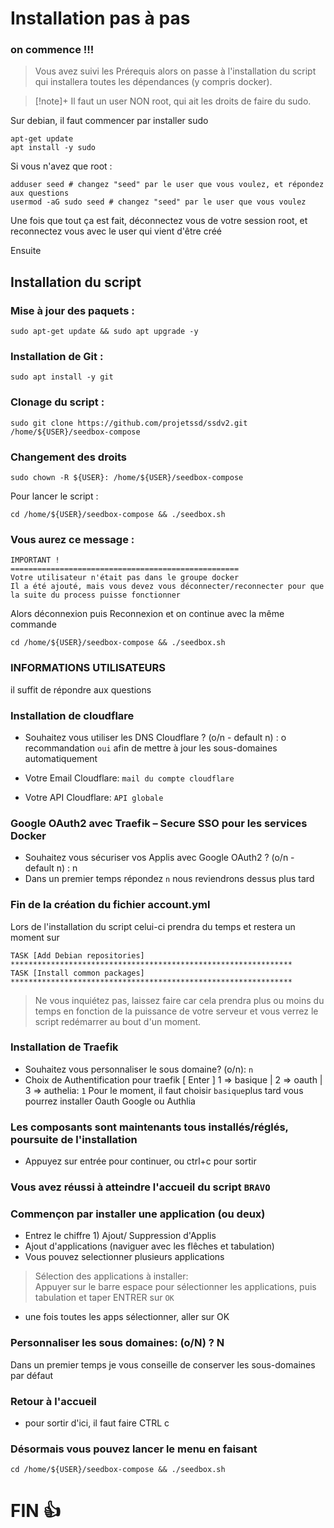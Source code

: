 # Installation pas à pas

### on commence !!!
> Vous avez suivi les Prérequis alors on passe à l'installation du script qui installera toutes les dépendances (y compris docker).

>[!note]+
> Il faut un user NON root, qui ait les droits de faire du sudo.

Sur debian, il faut commencer par installer sudo
``` 
apt-get update
apt install -y sudo
```

Si vous n'avez que root :
``` 
adduser seed # changez "seed" par le user que vous voulez, et répondez aux questions
usermod -aG sudo seed # changez "seed" par le user que vous voulez
```
Une fois que tout ça est fait, déconnectez vous de votre session root, et reconnectez vous avec le user qui vient d'être créé

Ensuite

## Installation du script
### Mise à jour des paquets :
```
sudo apt-get update && sudo apt upgrade -y
```
### Installation de Git :
```
sudo apt install -y git
```
### Clonage du script :
```
sudo git clone https://github.com/projetssd/ssdv2.git /home/${USER}/seedbox-compose
```
### Changement des droits
```
sudo chown -R ${USER}: /home/${USER}/seedbox-compose
```
Pour lancer le script :
```
cd /home/${USER}/seedbox-compose && ./seedbox.sh
```

### Vous aurez ce message : 
```
IMPORTANT !
===================================================
Votre utilisateur n'était pas dans le groupe docker
Il a été ajouté, mais vous devez vous déconnecter/reconnecter pour que la suite du process puisse fonctionner
```
Alors déconnexion puis Reconnexion et on continue avec la même commande
```
cd /home/${USER}/seedbox-compose && ./seedbox.sh
```

### INFORMATIONS UTILISATEURS
il suffit de répondre aux questions  

### Installation de cloudflare 
* Souhaitez vous utiliser les DNS Cloudflare ? (o/n - default n) : o
recommandation ``oui`` afin de mettre à jour les sous-domaines automatiquement  

* Votre Email Cloudflare: ``mail du compte cloudflare``
* Votre API Cloudflare: ``API globale``

### Google OAuth2 avec Traefik – Secure SSO pour les services Docker
* Souhaitez vous sécuriser vos Applis avec Google OAuth2 ? (o/n - default n) : n
* Dans un premier temps répondez ``n`` nous reviendrons dessus plus tard

### Fin de la création du fichier account.yml

Lors de l'installation du script celui-ci prendra du temps et restera un moment sur

```
TASK [Add Debian repositories] ***************************************************************
TASK [Install common packages] ***************************************************************
```
> Ne vous inquiétez pas, laissez faire car cela prendra plus ou moins du temps en fonction de la puissance de votre serveur et vous verrez le script redémarrer au bout d'un moment.


### Installation de Traefik
* Souhaitez vous personnaliser le sous domaine? (o/n): ``n``
* Choix de Authentification pour traefik [ Enter ] 1 => basique | 2 => oauth | 3 => authelia: ``1``
Pour le moment, il faut choisir ``basique``plus tard vous pourrez installer Oauth Google ou Authlia

### Les composants sont maintenants tous installés/réglés, poursuite de l'installation
* Appuyez sur entrée pour continuer, ou ctrl+c pour sortir

### Vous avez réussi à atteindre l'accueil du script ``BRAVO``

### Commençon par installer une application (ou deux)
* Entrez le chiffre 1) Ajout/ Suppression d'Applis
* Ajout d'applications (naviguer avec les flêches et tabulation)
* Vous pouvez selectionner plusieurs applications 
> Sélection des applications à installer:  
Appuyer sur le barre espace pour sélectionner les applications, puis tabulation et taper ENTRER sur `OK`  
* une fois toutes les apps sélectionner, aller sur OK

### Personnaliser les sous domaines: (o/N) ? N
Dans un premier temps je vous conseille de conserver les sous-domaines par défaut

### Retour à l'accueil 
* pour sortir d'ici, il faut faire CTRL c

### Désormais vous pouvez lancer le menu en faisant 
```
cd /home/${USER}/seedbox-compose && ./seedbox.sh
```
# FIN 👍